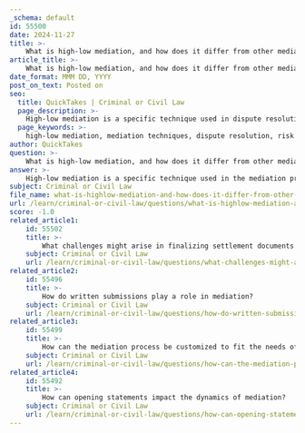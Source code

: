 ```yaml
---
_schema: default
id: 55500
date: 2024-11-27
title: >-
    What is high-low mediation, and how does it differ from other mediation techniques?
article_title: >-
    What is high-low mediation, and how does it differ from other mediation techniques?
date_format: MMM DD, YYYY
post_on_text: Posted on
seo:
  title: QuickTakes | Criminal or Civil Law
  page_description: >-
    High-low mediation is a specific technique used in dispute resolution that sets predetermined minimum and maximum settlement amounts, helping parties manage financial risks and facilitating negotiations.
  page_keywords: >-
    high-low mediation, mediation techniques, dispute resolution, risk control, settlement amounts, partial settlement, binding mediation, financial parameters, negotiation, facilitative mediation, evaluative mediation, transformative mediation
author: QuickTakes
question: >-
    What is high-low mediation, and how does it differ from other mediation techniques?
answer: >-
    High-low mediation is a specific technique used in the mediation process that establishes a predetermined range for settlement amounts. In a high-low agreement, the parties involved agree on a minimum recovery amount for the plaintiff (the "low") and a maximum payout amount for the defendant (the "high"). This arrangement allows the parties to proceed with mediation or further dispute resolution (such as litigation or arbitration) while ensuring that the final settlement will fall within this agreed range.\n\nThe key features of high-low mediation include:\n\n1. **Risk Control**: By setting a minimum and maximum amount, both parties can limit their exposure to extreme outcomes. The plaintiff is guaranteed a minimum recovery, while the defendant knows they will not have to pay more than a certain amount, which can help in managing financial risks.\n\n2. **Partial Settlement**: High-low agreements represent a form of partial settlement, allowing the parties to agree on certain terms while still leaving other aspects of the dispute unresolved. This can facilitate negotiations and encourage parties to reach a resolution.\n\n3. **Binding Mediation Context**: In some cases, high-low agreements can be used in binding mediation, where the mediator has the authority to make decisions if the parties cannot reach an agreement. This adds an additional layer of certainty to the process.\n\nHigh-low mediation differs from other mediation techniques, such as facilitative, evaluative, or transformative mediation, in that it explicitly defines the financial parameters of a settlement. While traditional mediation focuses on facilitating communication and negotiation between parties without imposing solutions, high-low mediation provides a structured framework that can help parties feel more secure in their negotiations.\n\nOverall, high-low mediation is a valuable tool for parties looking to manage risk and reach a settlement while still allowing for the possibility of further dispute resolution if necessary.
subject: Criminal or Civil Law
file_name: what-is-highlow-mediation-and-how-does-it-differ-from-other-mediation-techniques.md
url: /learn/criminal-or-civil-law/questions/what-is-highlow-mediation-and-how-does-it-differ-from-other-mediation-techniques
score: -1.0
related_article1:
    id: 55502
    title: >-
        What challenges might arise in finalizing settlement documents in mediation?
    subject: Criminal or Civil Law
    url: /learn/criminal-or-civil-law/questions/what-challenges-might-arise-in-finalizing-settlement-documents-in-mediation
related_article2:
    id: 55496
    title: >-
        How do written submissions play a role in mediation?
    subject: Criminal or Civil Law
    url: /learn/criminal-or-civil-law/questions/how-do-written-submissions-play-a-role-in-mediation
related_article3:
    id: 55499
    title: >-
        How can the mediation process be customized to fit the needs of the parties involved?
    subject: Criminal or Civil Law
    url: /learn/criminal-or-civil-law/questions/how-can-the-mediation-process-be-customized-to-fit-the-needs-of-the-parties-involved
related_article4:
    id: 55492
    title: >-
        How can opening statements impact the dynamics of mediation?
    subject: Criminal or Civil Law
    url: /learn/criminal-or-civil-law/questions/how-can-opening-statements-impact-the-dynamics-of-mediation
---
```


&nbsp;